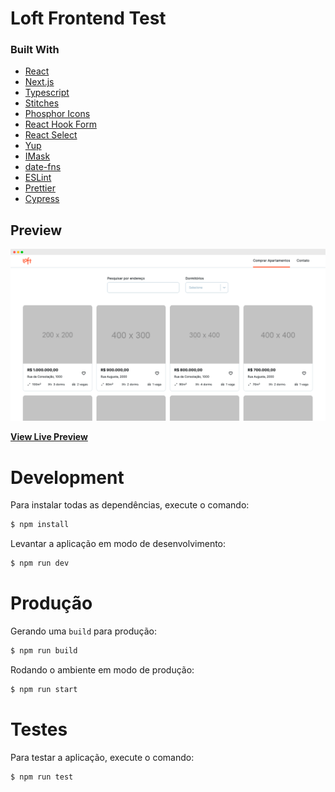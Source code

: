 # Loft Frontend Test

### Built With

- [React](https://pt-br.reactjs.org)
- [Next.js](https://nextjs.org)
- [Typescript](https://www.typescriptlang.org)
- [Stitches](https://stitches.dev/)
- [Phosphor Icons](https://phosphoricons.com)
- [React Hook Form](https://react-hook-form.com)
- [React Select](https://react-select.com)
- [Yup](https://github.com/jquense/yup)
- [IMask](https://imask.js.org)
- [date-fns](https://date-fns.org/)
- [ESLint](https://eslint.org)
- [Prettier](https://prettier.io)
- [Cypress](https://www.cypress.io/)

## Preview

![Preview](/public/screenshot.png)

**[View Live Preview](https://felipebluiz-loft.vercel.app)**

# Development

Para instalar todas as dependências, execute o comando:

```bash
$ npm install
```

Levantar a aplicação em modo de desenvolvimento:

```bash
$ npm run dev
```

# Produção

Gerando uma `build` para produção:

```bash
$ npm run build
```

Rodando o ambiente em modo de produção:

```bash
$ npm run start
```

# Testes

Para testar a aplicação, execute o comando:

```bash
$ npm run test
```
